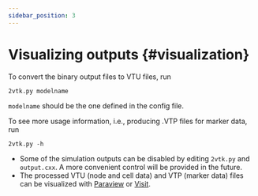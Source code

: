 ```yaml
---
sidebar_position: 3
---
```


# Visualizing outputs {#visualization}

To convert the binary output files to VTU files, run

``` console
2vtk.py modelname
```

`modelname` should be the one defined in the config file.

To see more usage information, i.e., producing .VTP files for marker
data, run

``` console
2vtk.py -h
```

-   Some of the simulation outputs can be disabled by editing `2vtk.py`
    and `output.cxx`. A more convenient control will be provided in the
    future.
-   The processed VTU (node and cell data) and VTP (marker data) files
    can be visualized with [Paraview](https://paraview.org) or
    [Visit](https://visit-dav.github.io/visit-website/index.html).
